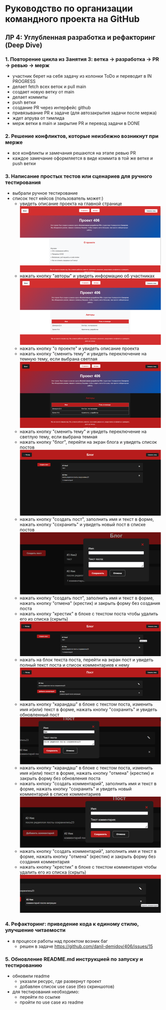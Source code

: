 # Руководство по организации командного проекта на GitHub

## ЛР 4: Углубленная разработка и рефакторинг (Deep Dive)

### 1. Повторение цикла из Занятия 3: ветка -> разработка -> PR -> ревью -> мерж
- участник берет на себя задачу из колонки ToDo и переводит в IN PROGRESS
- делает fetch всех веток и pull main
- создает новую ветку от main
- делает коммиты
- push ветки
- создание PR через интерфейс github
- привязывание PR к задаче (для автозакрытия задачи после мержа)
- ждет апрува от тимлида
- мерж ветки в main и закрытие PR и перевод задачи в DONE

### 2. Решение конфликтов, которые неизбежно возникнут при мерже
- все конфликты и замечания решаются на этапе ревью PR
- каждое замечание оформляется в виде коммита в той же ветке и push ветки

### 3. Написание простых тестов или сценариев для ручного тестирования
- выбрали ручное тестирование
- список тест кейсов (пользователь может:)
    - увидеть описание проекта на главной странице ![о проекте](assets/lab_4_sec_3_screen_1.png)
    - нажать кнопку "авторы" и увидеть информацию об участниках ![авторы](assets/lab_4_sec_3_screen_2.png)
    - нажать кнопку "о проекте" и увидеть описание проекта
    - нажать кнопку "сменить тему" и увидеть переключение на темную тему, если выбрана светлая ![тема](assets/lab_4_sec_3_screen_3.png)
    - нажать кнопку "сменить тему" и увидеть переключение на светлую тему, если выбрана темная
    - нажать кнопку "блог", перейти на экран блога и увидеть список постов ![список постов](assets/lab_4_sec_3_screen_4.png)
    - нажать кнопку "создать пост", заполнить имя и текст в форме, нажать кнопку "сохранить" и увидеть новый пост в списке постов ![форма создания поста](assets/lab_4_sec_3_screen_5.png)
    - нажать кнопку "создать пост", заполнить имя и текст в форме, нажать кнопку "отмена" (крестик) и закрыть форму без создания поста
    - нажать кнопку "крестик" в блоке с текстом поста чтобы удалить его из списка (скрыть) ![удалить/скрыть пост](assets/lab_4_sec_3_screen_6.png)
    - нажать на блок текста поста, перейти на экран пост и увидеть полный текст поста и список комментариев к нему ![пост](assets/lab_4_sec_3_screen_7.png)
    - нажать кнопку "карандаш" в блоке с текстом поста, изменить имя и(или) текст в форме, нажать кнопку "сохранить" и увидеть обновленный пост ![редактирование поста](assets/lab_4_sec_3_screen_8.png)
    - нажать кнопку "карандаш" в блоке с текстом поста, изменить имя и(или) текст в форме, нажать кнопку "отмена" (крестик) и закрыть форму без обновления поста
    - нажать кнпоку "создать комментарий", заполнить имя и текст в форме, нажать кнопку "сохранить" и увидеть новый комментарий в списке комментариев ![создание комментария](assets/lab_4_sec_3_screen_9.png)
    - нажать кнопку "создать комментарий", заполнить имя и текст в форме, нажать кнопку "отмена" (крестик) и закрыть форму без создания комментария
    - нажать кнопку "крестик" в блоке с текстом комментария чтобы удалить его из списка (скрыть) ![удалить/скрыть коммментарий](assets/lab_4_sec_3_screen_10.png)

### 4. Рефакторинг: приведение кода к единому стилю, улучшение читаемости
- в процессе работы над проектом возник баг
    - решен в задаче https://github.com/danil-demidov/406/issues/15

### 5. Обновление README.md инструкцией по запуску и тестированию
- обновили readme
    - указали ресурс, где развернут проект
    - добавлен список use case (без скриншотов)
- для тестирования необходимо:
    - перейти по ссылке
    - пройти по use case из readme